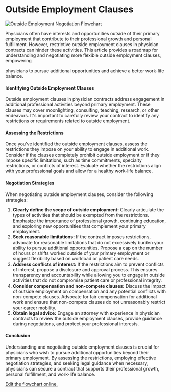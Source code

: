 # Outside Employment Clauses

![Outside Employment Negotiation Flowchart](https://showme.redstarplugin.com/s/j0a5ux0A)

Physicians often have interests and opportunities outside of their primary employment that contribute to their professional growth and personal fulfillment. However, restrictive outside employment clauses in physician contracts can hinder these activities. This article provides a roadmap for understanding and negotiating more flexible outside employment clauses, empowering

physicians to pursue additional opportunities and achieve a better work-life balance.

#### Identifying Outside Employment Clauses

Outside employment clauses in physician contracts address engagement in additional professional activities beyond primary employment. These clauses may cover moonlighting, consulting, teaching, research, or other endeavors. It's important to carefully review your contract to identify any restrictions or requirements related to outside employment.

#### Assessing the Restrictions

Once you've identified the outside employment clauses, assess the restrictions they impose on your ability to engage in additional work. Consider if the clauses completely prohibit outside employment or if they impose specific limitations, such as time commitments, specialty restrictions, or conflicts of interest. Evaluate whether the restrictions align with your professional goals and allow for a healthy work-life balance.

#### Negotiation Strategies

When negotiating outside employment clauses, consider the following strategies:

1. **Clearly define the scope of outside employment:** Clearly articulate the types of activities that should be exempted from the restrictions. Emphasize the importance of professional growth, continuing education, and exploring new opportunities that complement your primary employment.
2. **Seek reasonable limitations:** If the contract imposes restrictions, advocate for reasonable limitations that do not excessively burden your ability to pursue additional opportunities. Propose a cap on the number of hours or shifts worked outside of your primary employment or suggest flexibility based on workload or patient care needs.
3. **Address conflicts of interest:** If the restrictions aim to prevent conflicts of interest, propose a disclosure and approval process. This ensures transparency and accountability while allowing you to engage in outside activities that do not compromise patient care or professional integrity.
4. **Consider compensation and non-compete clauses:** Discuss the impact of outside employment on compensation and any potential conflicts with non-compete clauses. Advocate for fair compensation for additional work and ensure that non-compete clauses do not unreasonably restrict your career mobility.
5. **Obtain legal advice:** Engage an attorney with experience in physician contracts to review the outside employment clauses, provide guidance during negotiations, and protect your professional interests.

#### Conclusion

Understanding and negotiating outside employment clauses is crucial for physicians who wish to pursue additional opportunities beyond their primary employment. By assessing the restrictions, employing effective negotiation strategies, and seeking legal guidance when necessary, physicians can secure a contract that supports their professional growth, personal fulfillment, and work-life balance.

[Edit the flowchart online.](https://showme.redstarplugin.com/s/sxicbbmE)
